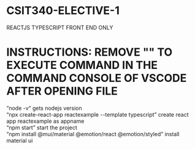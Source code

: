 # CSIT340-ELECTIVE-1
 REACTJS TYPESCRIPT FRONT END ONLY

# INSTRUCTIONS: REMOVE "" TO EXECUTE COMMAND IN THE COMMAND CONSOLE OF VSCODE AFTER OPENING FILE

“node -v“ gets nodejs version <br />
“npx create-react-app reactexample --template typescript” create react app reactexample as appname <br />
“npm start” start the project <br />
“npm install @mui/material @emotion/react @emotion/styled” install material ui <br />

